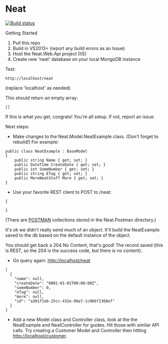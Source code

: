 # Neat


[![Build status](https://ci.appveyor.com/api/projects/status/sd5xwhs08fnj3by0?svg=true)](https://ci.appveyor.com/project/mbonig/neat)

Getting Started

1. Pull this repo
2. Build in VS2013+ (report any build errors as an Issue)
3. Host the Neat.Web.Api project (IIS)
4. Create new 'neat' database on your local MongoDB instance


Test: 
```
http://localhost/neat
```
(replace 'localhost' as needed)

This should return an empty array:

```
[]
```

If this is what you get, congrats! You're all setup. If not, report an issue.

Next steps:

* Make changes to the Neat.Model.NeatExample class. (Don't forget to rebuild!)  For example:

```
public class NeatExample : BaseModel
{
	public string Name { get; set; }
	public DateTime CreateDate { get; set; }
	public int SomeNumber { get; set; }
	public string ETag { get; set; }
	public MoreNeatStuff More { get; set; }
}
```

* Use your favorite REST client to POST to /neat:
```
{

}
```

(There are <a href="https://chrome.google.com/webstore/detail/postman/fhbjgbiflinjbdggehcddcbncdddomop?utm_source=chrome-ntp-icon" target="_blank">POSTMAN<a> collections stored in the Neat.Postman directory.)

It's ok we didn't really send much of an object. It'll build the NeatExample saved to the db based on the default instance of the object.

You should get back a 204 No Content, that's good! The record saved (this is REST, so the 204 is the success code, but there is no content).

* Go query again:  <a href="http://localhost/neat">http://localhost/neat</a>
```
[
  {
    "name": null,
    "createDate": "0001-01-01T00:00:00Z",
    "someNumber": 0,
    "eTag": null,
    "more": null,
    "id": "a301f1eb-25cc-432e-9be7-1c06bf2368ef"
  }
]
```


* Add a new Model class and Controller class, look at the the NeatExample and NeatController for guides. Hit those with similar API calls. 
Try creating a Customer Model and Controller then hitting <a href="http://localhost/customer">http://localhost/customer</a>.
